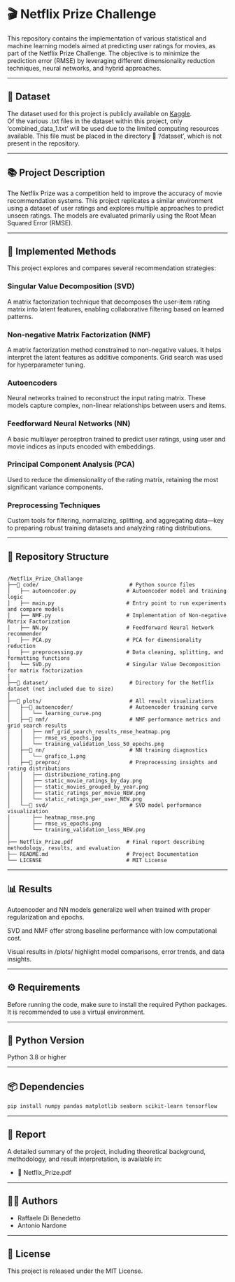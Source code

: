 # 🎬 Netflix Prize Challenge
This repository contains the implementation of various statistical and machine learning models aimed at predicting user ratings for movies, as part of the Netflix Prize Challenge. The objective is to minimize the prediction error (RMSE) by leveraging different dimensionality reduction techniques, neural networks, and hybrid approaches.

---

## 📂 Dataset
The dataset used for this project is publicly available on [Kaggle](https://www.kaggle.com/datasets/netflix-inc/netflix-prize-data).  
Of the various .txt files in the dataset within this project, only ‘combined_data_1.txt’ will be used due to the limited computing resources available. This file must be placed in the directory 📂 ‘/dataset’, which is not present in the repository.

---
## 📚 Project Description
The Netflix Prize was a competition held to improve the accuracy of movie recommendation systems. This project replicates a similar environment using a dataset of user ratings and explores multiple approaches to predict unseen ratings. The models are evaluated primarily using the Root Mean Squared Error (RMSE).

---

## 🧠 Implemented Methods
This project explores and compares several recommendation strategies:

### Singular Value Decomposition (SVD)
A matrix factorization technique that decomposes the user-item rating matrix into latent features, enabling collaborative filtering based on learned patterns.

### Non-negative Matrix Factorization (NMF)
A matrix factorization method constrained to non-negative values. It helps interpret the latent features as additive components. Grid search was used for hyperparameter tuning.

### Autoencoders
Neural networks trained to reconstruct the input rating matrix. These models capture complex, non-linear relationships between users and items.

### Feedforward Neural Networks (NN)
A basic multilayer perceptron trained to predict user ratings, using user and movie indices as inputs encoded with embeddings.

### Principal Component Analysis (PCA)
Used to reduce the dimensionality of the rating matrix, retaining the most significant variance components.

### Preprocessing Techniques
Custom tools for filtering, normalizing, splitting, and aggregating data—key to preparing robust training datasets and analyzing rating distributions.

---

## 📁 Repository Structure

```

/Netflix_Prize_Challange
├──📁 code/                             # Python source files
│   ├── autoencoder.py                # Autoencoder model and training logic
│   ├── main.py                       # Entry point to run experiments and compare models
│   ├── NMF.py                        # Implementation of Non-negative Matrix Factorization
│   ├── NN.py                         # Feedforward Neural Network recommender
│   ├── PCA.py                        # PCA for dimensionality reduction
│   ├── preprocessing.py              # Data cleaning, splitting, and formatting functions
│   └── SVD.py                        # Singular Value Decomposition for matrix factorization
│
├──📁 dataset/                          # Directory for the Netflix dataset (not included due to size)
│
├──📁 plots/                            # All result visualizations
│   ├──📁 autoencoder/                  # Autoencoder training curve
│   │   └── learning_curve.png
│   ├──📁 nmf/                          # NMF performance metrics and grid search results
│   │   ├── nmf_grid_search_results_rmse_heatmap.png
│   │   ├── rmse_vs_epochs.jpg
│   │   └── training_validation_loss_50_epochs.png
│   ├──📁 nn/                           # NN training diagnostics
│   │   └── grafico_1.png
│   ├──📁 preproc/                      # Preprocessing insights and rating distributions
│   │   ├── distribuzione_rating.png
│   │   ├── static_movie_ratings_by_day.png
│   │   ├── static_movies_grouped_by_year.png
│   │   ├── static_ratings_per_movie_NEW.png
│   │   └── static_ratings_per_user_NEW.png
│   └──📁 svd/                          # SVD model performance visualization
│       ├── heatmap_rmse.png
│       ├── rmse_vs_epochs.png
│       └── training_validation_loss_NEW.png
│
├── Netflix_Prize.pdf                 # Final report describing methodology, results, and evaluation
├── README.md                         # Project Documentation
└── LICENSE                           # MIT License
```

---

## 📊 Results
Autoencoder and NN models generalize well when trained with proper regularization and epochs.

SVD and NMF offer strong baseline performance with low computational cost.

Visual results in /plots/ highlight model comparisons, error trends, and data insights.

---

## ⚙️ Requirements
Before running the code, make sure to install the required Python packages. It is recommended to use a virtual environment.

---

## 🐍 Python Version
Python 3.8 or higher

---

## 📦 Dependencies
```bash
pip install numpy pandas matplotlib seaborn scikit-learn tensorflow
```

---

## 📑 Report
A detailed summary of the project, including theoretical background, methodology, and result interpretation, is available in:

- 📄 Netflix_Prize.pdf

---

## 👨‍💻 Authors

- Raffaele Di Benedetto
- Antonio Nardone

---

## 📜 License
This project is released under the MIT License.
